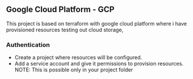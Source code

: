 ## Google Cloud Platform - GCP
This project is based on terraform with google cloud platform where i have provisioned resources testing out cloud storage, 

### Authentication
- Create a project where resources will be configured.
- Add a service account and give it permissions to provision resources.
NOTE: This is possible only in your project folder